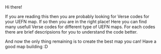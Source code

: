 Hi there!

If you are reading this then you are probably looking for Verse codes for your UEFN map. If so then you are in the right place!
Here you can find many usefull Verse codes for different type of UEFN maps.
For each codes there are brief descripsions for you to understand the code better.

And now the only thing remaining is to create the best map you can!
Have a good map building :D